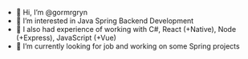 - 👋 Hi, I’m @gormrgryn
- 👀 I’m interested in Java Spring Backend Development
- 🍃 I also had experience of working with C#, React (+Native), Node (+Express), JavaScript (+Vue)
- 🌱 I’m currently looking for job and working on some Spring projects

<!---
gormrgryn/gormrgryn is a ✨ special ✨ repository because its `README.md` (this file) appears on your GitHub profile.
You can click the Preview link to take a look at your changes.
--->
